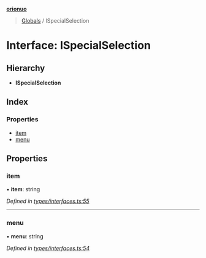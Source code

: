 **[orionuo](../README.md)**

> [Globals](../globals.md) / ISpecialSelection

# Interface: ISpecialSelection

## Hierarchy

* **ISpecialSelection**

## Index

### Properties

* [item](ispecialselection.md#item)
* [menu](ispecialselection.md#menu)

## Properties

### item

•  **item**: string

*Defined in [types/interfaces.ts:55](https://github.com/msviha/orionuo/blob/029a15d/src/types/interfaces.ts#L55)*

___

### menu

•  **menu**: string

*Defined in [types/interfaces.ts:54](https://github.com/msviha/orionuo/blob/029a15d/src/types/interfaces.ts#L54)*
